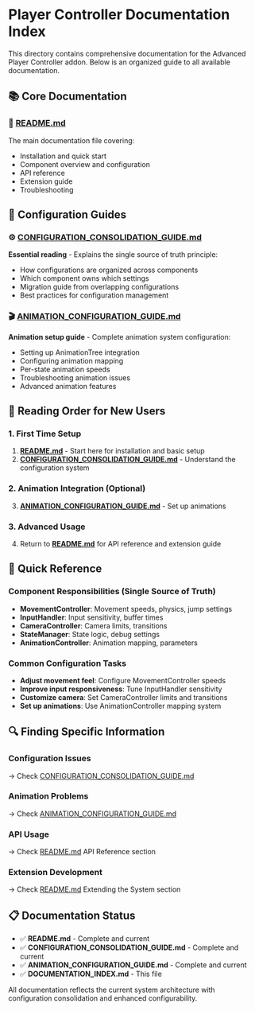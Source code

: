 # Player Controller Documentation Index

This directory contains comprehensive documentation for the Advanced Player Controller addon. Below is an organized guide to all available documentation.

## 📚 Core Documentation

### 🚀 [README.md](README.md)
The main documentation file covering:
- Installation and quick start
- Component overview and configuration
- API reference
- Extension guide
- Troubleshooting

## 🔧 Configuration Guides

### ⚙️ [CONFIGURATION_CONSOLIDATION_GUIDE.md](CONFIGURATION_CONSOLIDATION_GUIDE.md)
**Essential reading** - Explains the single source of truth principle:
- How configurations are organized across components
- Which component owns which settings
- Migration guide from overlapping configurations
- Best practices for configuration management

### 🎬 [ANIMATION_CONFIGURATION_GUIDE.md](ANIMATION_CONFIGURATION_GUIDE.md)
**Animation setup guide** - Complete animation system configuration:
- Setting up AnimationTree integration
- Configuring animation mapping
- Per-state animation speeds
- Troubleshooting animation issues
- Advanced animation features

## 📖 Reading Order for New Users

### 1. First Time Setup
1. **[README.md](README.md)** - Start here for installation and basic setup
2. **[CONFIGURATION_CONSOLIDATION_GUIDE.md](CONFIGURATION_CONSOLIDATION_GUIDE.md)** - Understand the configuration system

### 2. Animation Integration (Optional)
3. **[ANIMATION_CONFIGURATION_GUIDE.md](ANIMATION_CONFIGURATION_GUIDE.md)** - Set up animations

### 3. Advanced Usage
4. Return to **[README.md](README.md)** for API reference and extension guide

## 🎯 Quick Reference

### Component Responsibilities (Single Source of Truth)
- **MovementController**: Movement speeds, physics, jump settings
- **InputHandler**: Input sensitivity, buffer times
- **CameraController**: Camera limits, transitions
- **StateManager**: State logic, debug settings
- **AnimationController**: Animation mapping, parameters

### Common Configuration Tasks
- **Adjust movement feel**: Configure MovementController speeds
- **Improve input responsiveness**: Tune InputHandler sensitivity
- **Customize camera**: Set CameraController limits and transitions
- **Set up animations**: Use AnimationController mapping system

## 🔍 Finding Specific Information

### Configuration Issues
→ Check [CONFIGURATION_CONSOLIDATION_GUIDE.md](CONFIGURATION_CONSOLIDATION_GUIDE.md)

### Animation Problems  
→ Check [ANIMATION_CONFIGURATION_GUIDE.md](ANIMATION_CONFIGURATION_GUIDE.md)

### API Usage
→ Check [README.md](README.md) API Reference section

### Extension Development
→ Check [README.md](README.md) Extending the System section

## 📋 Documentation Status

- ✅ **README.md** - Complete and current
- ✅ **CONFIGURATION_CONSOLIDATION_GUIDE.md** - Complete and current  
- ✅ **ANIMATION_CONFIGURATION_GUIDE.md** - Complete and current
- ✅ **DOCUMENTATION_INDEX.md** - This file

All documentation reflects the current system architecture with configuration consolidation and enhanced configurability.
